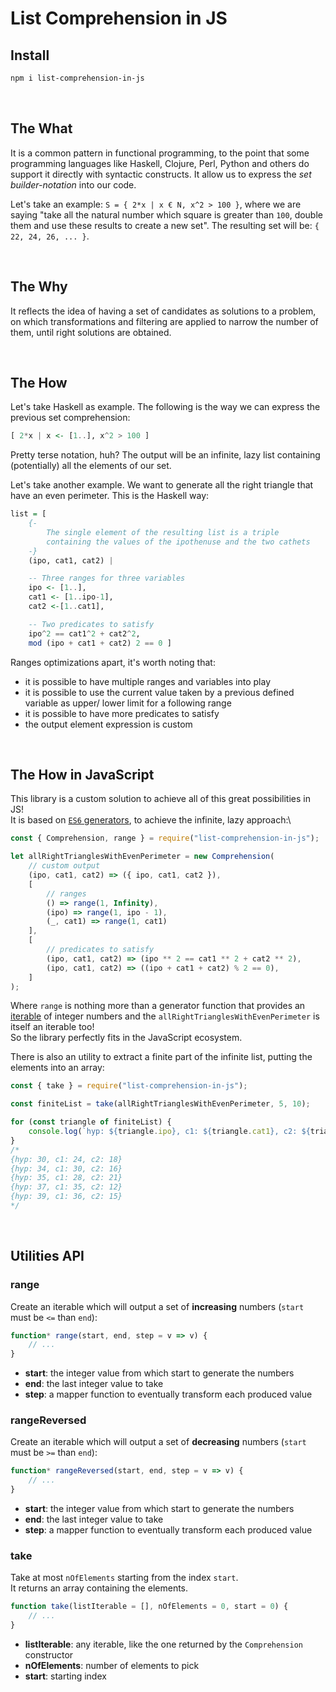 # List Comprehension in JS

## Install

```sh
npm i list-comprehension-in-js
```

&nbsp;

## The What

It is a common pattern in functional programming, to the point that some programming languages like Haskell, Clojure, Perl, Python and others do support it directly with syntactic constructs. It allow us to express the _set builder-notation_ into our code.

Let's take an example: `S = { 2*x | x € N, x^2 > 100 }`, where we are saying "take all the natural number which square is greater than `100`, double them and use these results to create a new set". The resulting set will be: `{ 22, 24, 26, ... }`.

&nbsp;

## The Why

It reflects the idea of ​​having a set of candidates as solutions to a problem, on which transformations and filtering are applied to narrow the number of them, until right solutions are obtained.

&nbsp;

## The How

Let's take Haskell as example. The following is the way we can express the previous set comprehension:

```hs
[ 2*x | x <- [1..], x^2 > 100 ]
```

Pretty terse notation, huh? The output will be an infinite, lazy list containing (potentially) all the elements of our set.

Let's take another example. We want to generate all the right triangle that have an even perimeter. This is the Haskell way:

```hs
list = [
    {-
        The single element of the resulting list is a triple
        containing the values of the ipothenuse and the two cathets
    -}
    (ipo, cat1, cat2) |

    -- Three ranges for three variables
    ipo <- [1..],
    cat1 <- [1..ipo-1],
    cat2 <-[1..cat1],

    -- Two predicates to satisfy
    ipo^2 == cat1^2 + cat2^2,
    mod (ipo + cat1 + cat2) 2 == 0 ]
```

Ranges optimizations apart, it's worth noting that:

* it is possible to have multiple ranges and variables into play
* it is possible to use the current value taken by a previous defined variable as upper/ lower limit for a following range
* it is possible to have more predicates to satisfy
* the output element expression is custom

&nbsp;

## The How in JavaScript

This library is a custom solution to achieve all of this great possibilities in JS!\
It is based on [`ES6` generators](https://dev.to/jfet97/javascript-iterators-and-generators-synchronous-generators-3ai4), to achieve the infinite, lazy approach:\
```js
const { Comprehension, range } = require("list-comprehension-in-js");

let allRightTrianglesWithEvenPerimeter = new Comprehension(
    // custom output
    (ipo, cat1, cat2) => ({ ipo, cat1, cat2 }),
    [
        // ranges
        () => range(1, Infinity),
        (ipo) => range(1, ipo - 1),
        (_, cat1) => range(1, cat1)
    ],
    [
        // predicates to satisfy
        (ipo, cat1, cat2) => (ipo ** 2 == cat1 ** 2 + cat2 ** 2),
        (ipo, cat1, cat2) => ((ipo + cat1 + cat2) % 2 == 0),
    ]
);
```

Where `range` is nothing more than a generator function that provides an [iterable](https://dev.to/jfet97/javascript-iterators-and-generators-synchronous-iterators-141d) of integer numbers and the `allRightTrianglesWithEvenPerimeter` is itself an iterable too!\
So the library perfectly fits in the JavaScript ecosystem.

There is also an utility to extract a finite part of the infinite list, putting the elements into an array:
```js
const { take } = require("list-comprehension-in-js");

const finiteList = take(allRightTrianglesWithEvenPerimeter, 5, 10);

for (const triangle of finiteList) {
    console.log(`hyp: ${triangle.ipo}, c1: ${triangle.cat1}, c2: ${triangle.cat2}`);
}
/*
{hyp: 30, c1: 24, c2: 18}
{hyp: 34, c1: 30, c2: 16}
{hyp: 35, c1: 28, c2: 21}
{hyp: 37, c1: 35, c2: 12}
{hyp: 39, c1: 36, c2: 15}
*/
```

&nbsp;

## Utilities API

### range
Create an iterable which will output a set of **increasing** numbers (`start` must be `<=` than `end`):
```js
function* range(start, end, step = v => v) {
    // ...
}
```
* **start**: the integer value from which start to generate the numbers
* **end**: the last integer value to take
* **step**: a mapper function to eventually transform each produced value

### rangeReversed
Create an iterable which will output a set of **decreasing** numbers (`start` must be `>=` than `end`):
```js
function* rangeReversed(start, end, step = v => v) {
    // ...
}
```
* **start**: the integer value from which start to generate the numbers
* **end**: the last integer value to take
* **step**: a mapper function to eventually transform each produced value

### take
Take at most `nOfElements` starting from the index `start`.\
It returns an array containing the elements.
```js
function take(listIterable = [], nOfElements = 0, start = 0) {
    // ...
}
```

* **listIterable**: any iterable, like the one returned by the `Comprehension` constructor
* **nOfElements**: number of elements to pick
* **start**: starting index

